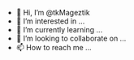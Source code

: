 - 👋 Hi, I’m @tkMageztik
- 👀 I’m interested in ...
- 🌱 I’m currently learning ...
- 💞️ I’m looking to collaborate on ...
- 📫 How to reach me ...

<!---
tkMageztik/tkMageztik is a ✨ special ✨ repository because its `README.md` (this file) appears on your GitHub profile.
You can click the Preview link to take a look at your changes.
--->
